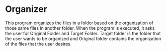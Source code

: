 # Organizer
This program organizes the files in a folder based on the organization of those same files in another folder. When the program is executed, it asks the user for Original Folder and Target Folder. Target folder is the folder that the user wants to be organized and Original folder contains the organization of the files that the user desires. 
